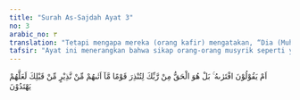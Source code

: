 ```yaml
---
title: "Surah As-Sajdah Ayat 3"
no: 3
arabic_no: ٣
translation: "Tetapi mengapa mereka (orang kafir) mengatakan, “Dia (Muhammad) telah mengada-adakannya.” Tidak, Al-Qur'an itu kebenaran (yang datang) dari Tuhanmu, agar engkau memberi peringatan kepada kaum yang belum pernah didatangi orang yang memberi peringatan sebelum engkau; agar mereka mendapat petunjuk."
tafsir: "Ayat ini menerangkan bahwa sikap orang-orang musyrik seperti yang diterangkan ayat di atas adalah sikap yang tidak layak. Tidak pantas mereka menuduh Muhammad telah melakukan kedustaan dengan mengatakan bahwa ia telah membuat-buat Al-Qur'an, padahal mereka benar-benar telah mengetahui keadaan Muhammad, sejak ia masih kecil sampai ia dewasa dan diangkat menjadi rasul. Bahkan mereka memberi gelar dengan \"Al-Amin\" (orang kepercayaan) karena mereka sangat percaya kepada Muhammad. Akan tetapi, tiba-tiba mereka menuduhnya sebagai pendusta.\n\nOleh karena itu, Allah menegaskan bahwa semua yang disampaikan Muhammad itu adalah benar. Al-Qur'an benar-benar berasal dari Allah dan diturunkan kepadanya untuk memperingatkan orang-orang musyrik pada azab akhirat yang akan ditimpakan kepada orang-orang yang mengingkari rasul yang diutus kepada mereka. Al-Qur'an berisi pelajaran dan petunjuk yang mengantar mereka menuju jalan kebahagiaan abadi.\n\nPada ayat yang lain dinyatakan pula sikap orang-orang musyrik itu terhadap Al-Qur'an. Allah berfirman:\n\nDan orang-orang kafir berkata, \"(Al-Qur'an) ini tidak lain hanyalah kebohongan yang diada-adakan oleh dia (Muhammad), dibantu oleh orang-orang lain,\" Sungguh, mereka telah berbuat zalim dan dusta yang besar. (al-Furqan/25: 4)"
---
```

اَمْ يَقُوْلُوْنَ افْتَرٰىهُ ۚ بَلْ هُوَ الْحَقُّ مِنْ رَّبِّكَ لِتُنْذِرَ قَوْمًا مَّآ اَتٰىهُمْ مِّنْ نَّذِيْرٍ مِّنْ قَبْلِكَ لَعَلَّهُمْ يَهْتَدُوْنَ